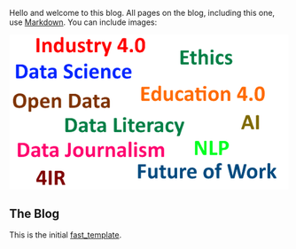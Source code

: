 Hello and welcome to this blog. All pages on the blog, including this one, use [Markdown](https://guides.github.com/features/mastering-markdown/). You can include images: 

![blog logo](images/blog.png)

## The Blog
 
This is the initial [fast_template](https://www.fast.ai/2020/01/16/fast_template/).

